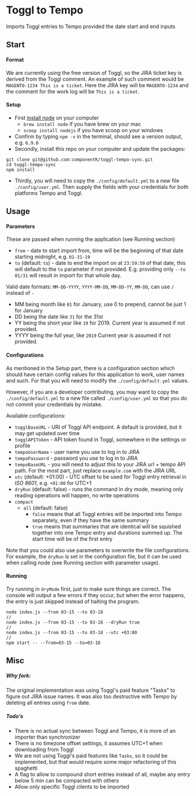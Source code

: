 Toggl to Tempo
===
Imports Toggl entries to Tempo provided the date start and end inputs

## Start

#### Format
We are currently using the free version of Toggl, so the JIRA ticket key is derived from the Toggl comment.
An example of such comment would be `MAGENTO-1234 This is a ticket`. Here the JIRA key will be `MAGENTO-1234`
and the comment for the work log will be `This is a ticket`.

#### Setup
* First [install node] on your computer
  * `brew install node` if you have brew on your mac
  * `scoop install nodejs` if you have scoop on your windows
* Confirm by typing `npm -v` in the terminal, should see a version output, e.g. `6.9.0`
* Secondly, install this repo on your computer and update the packages:
```
git clone git@github.com:componentK/toggl-tempo-sync.git
cd toggl-tempo-sync
npm install
```
* Thirdly, you will need to copy the `./config/default.yml` to a new file `./config/user.yml`.
Then supply the fields with your credentials for both platforms Tempo and Toggl. 

## Usage

#### Parameters
These are passed when running the application (see Running section)

* `from` - date to start import from, time will be the beginning of that date starting midnight, e.g. `01-31-19`
* `to` (default: `to`) - date to end the import on at `23:59:59` of that date,
 this will default to the `to` parameter if not provided. E.g. providing only `--to 01/31` will result in import for that whole day.

Valid date formats: `MM-DD-YYYY`, `YYYY-MM-DD`, `MM-DD-YY`, `MM-DD`, can use `/` instead of `-`
- MM being month like `01` for January, use 0 to prepend, cannot be just 1 for January
- DD being the date like `31` for the 31st
- YY being the short year like `19` for 2019. Current year is assumed if not provided.
- YYYY being the full year, like `2019` Current year is assumed if not provided.

#### Configurations
As mentioned in the Setup part, there is a configuration section which should have certain config values for this application to work, user names and such.
For that you will need to modify the `./config/default.yml` values.

However, if you are a developer contributing, you may want to copy the `./config/default.yml` to a new file called `./config/user.yml` so that you do not
commit your credentials by mistake.

Available configurations:
* `togglBaseURL` - URI of Toggl API endpoint. A default is provided, but it may get updated over time
* `togglAPIToken` - API token found in Toggl, somewhere in the settings or profile
* `tempoUserName` - user name you use to log in to JIRA
* `tempoPassword` - password you use to log in to JIRA
* `tempoBaseURL` - you will need to adjust this to your JIRA url + tempo API path. For the most part, just replace `example.com` 
with the JIRA URL
* `utc` (default: +01:00) - UTC offset to be used for Toggl entry retrieval in *ISO 8601*, e.g. `+01:00` for UTC+1
* `dryRun` (default: false) - runs the command in dry mode, meaning only reading operations will happen, no write operations 
* `compact`
  * `all` (default: false)
    * `false` means that all Toggl entries will be imported into Tempo separately, even if they have the same summary
    * `true` means that summaries that are identical will be squished together into one Tempo entry and durations summed up.
    The start time will be of the first entry

Note that you could also use parameters to overwrite the file configurations. For example, the `dryRun` is set in the configuration
file, but it can be used when calling node (see Running section with parameter usage).

#### Running
Try running in `dryMode` first, just to make sure things are correct. The console will output a few errors if they occur,
but when the error happens, the entry is just skipped instead of halting the program.

```
node index.js --from 03-15 --to 03-18
//
node index.js --from 03-15 --to 03-18 --dryRun true
//
node index.js --from 03-15 --to 03-18 --utc +03:00
//
npm start -- --from=03-15 --to=03-18
```

## Misc
##### Why fork:
The original implementation was using Toggl's paid feature "Tasks" to figure out JIRA issue names. 
It was also too destructive with Tempo by deleting all entries using `from` date.
##### Todo's
* There is no actual sync between Toggl and Tempo, it is more of an importer than synchronizer
* There is no timezone offset settings, it assumes UTC+1 when downloading from Toggl
* We are not using Toggl's paid features like `Tasks`,
 so it could be implemented, but that would require some major refactoring of this spaghetti
* A flag to allow to compound short entries instead of all, maybe any entry below 5 min can be compacted with others
* Allow only specific Toggl clients to be imported

[install node]: https://nodejs.org/en/download/
